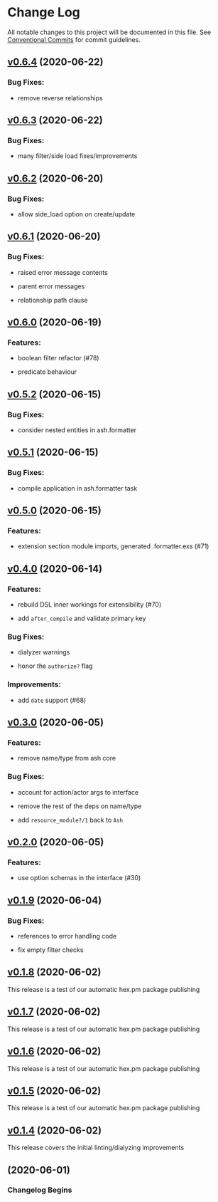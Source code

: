 # Change Log

All notable changes to this project will be documented in this file.
See [Conventional Commits](Https://conventionalcommits.org) for commit guidelines.

<!-- changelog -->

## [v0.6.4](https://github.com/ash-project/ash/compare/0.6.3...v0.6.4) (2020-06-22)




### Bug Fixes:

* remove reverse relationships

## [v0.6.3](https://github.com/ash-project/ash/compare/0.6.2...v0.6.3) (2020-06-22)




### Bug Fixes:

* many filter/side load fixes/improvements

## [v0.6.2](https://github.com/ash-project/ash/compare/0.6.1...v0.6.2) (2020-06-20)




### Bug Fixes:

* allow side_load option on create/update

## [v0.6.1](https://github.com/ash-project/ash/compare/0.6.0...v0.6.1) (2020-06-20)




### Bug Fixes:

* raised error message contents

* parent error messages

* relationship path clause

## [v0.6.0](https://github.com/ash-project/ash/compare/0.5.2...v0.6.0) (2020-06-19)




### Features:

* boolean filter refactor (#78)

* predicate behaviour

## [v0.5.2](https://github.com/ash-project/ash/compare/0.5.1...v0.5.2) (2020-06-15)




### Bug Fixes:

* consider nested entities in ash.formatter

## [v0.5.1](https://github.com/ash-project/ash/compare/0.5.0...v0.5.1) (2020-06-15)




### Bug Fixes:

* compile application in ash.formatter task

## [v0.5.0](https://github.com/ash-project/ash/compare/0.4.0...v0.5.0) (2020-06-15)




### Features:

* extension section module imports, generated .formatter.exs (#71)

## [v0.4.0](https://github.com/ash-project/ash/compare/0.3.0...v0.4.0) (2020-06-14)




### Features:

* rebuild DSL inner workings for extensibility (#70)

* add `after_compile` and validate primary key

### Bug Fixes:

* dialyzer warnings

* honor the `authorize?` flag

### Improvements:

* add `date` support (#68)

## [v0.3.0](https://github.com/ash-project/ash/compare/0.2.0...v0.3.0) (2020-06-05)




### Features:

* remove name/type from ash core

### Bug Fixes:

* account for action/actor args to interface

* remove the rest of the deps on name/type

* add `resource_module?/1` back to `Ash`

## [v0.2.0](https://github.com/ash-project/ash/compare/0.1.9...v0.2.0) (2020-06-05)




### Features:

* use option schemas in the interface (#30)

## [v0.1.9](https://github.com/ash-project/ash/compare/0.1.8...v0.1.9) (2020-06-04)




### Bug Fixes:

* references to error handling code

* fix empty filter checks

## [v0.1.8](https://github.com/ash-project/ash/compare/0.1.7...v0.1.8) (2020-06-02)

This release is a test of our automatic hex.pm package publishing

## [v0.1.7](https://github.com/ash-project/ash/compare/0.1.6...v0.1.7) (2020-06-02)

This release is a test of our automatic hex.pm package publishing

## [v0.1.6](https://github.com/ash-project/ash/compare/0.1.5...v0.1.6) (2020-06-02)

This release is a test of our automatic hex.pm package publishing

## [v0.1.5](https://github.com/ash-project/ash/compare/0.1.4...v0.1.5) (2020-06-02)

This release is a test of our automatic hex.pm package publishing

## [v0.1.4](https://github.com/ash-project/ash/compare/0.1.3...v0.1.4) (2020-06-02)

This release covers the initial linting/dialyzing improvements

## (2020-06-01)

### Changelog Begins
